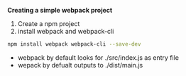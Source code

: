 **Creating a simple webpack project**

1. Create a npm project
2. install webpack and webpack-cli

```bash
npm install webpack webpack-cli --save-dev
```



- webpack by default looks for ./src/index.js as entry file
- wepack by defualt outputs to ./dist/main.js


